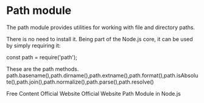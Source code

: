 # Path module

The path module provides utilities for working with file and directory paths.

There is no need to install it. Being part of the Node.js core, it can be used by simply requiring it:

const path = require('path');

These are the path methods.
path.basename(),path.dirname(),path.extname(),path.format(),path.isAbsolute(),path.join(),path.normalize(),path.parse(),path.resolve()


<ResourceGroupTitle>Free Content</ResourceGroupTitle>
<BadgeLink colorScheme='blue' badgeText='Read' href='https://nodejs.org/api/path.html'>Official Website</BadgeLink>
<BadgeLink colorScheme='yellow' badgeText='Read' href='https://nodejs.dev/en/learn/the-nodejs-path-module/'>Official Website</BadgeLink>
<BadgeLink badgeText='Watch' href='https://youtu.be/j95Lwxvi9JY'>Path Module in Node.js</BadgeLink>
